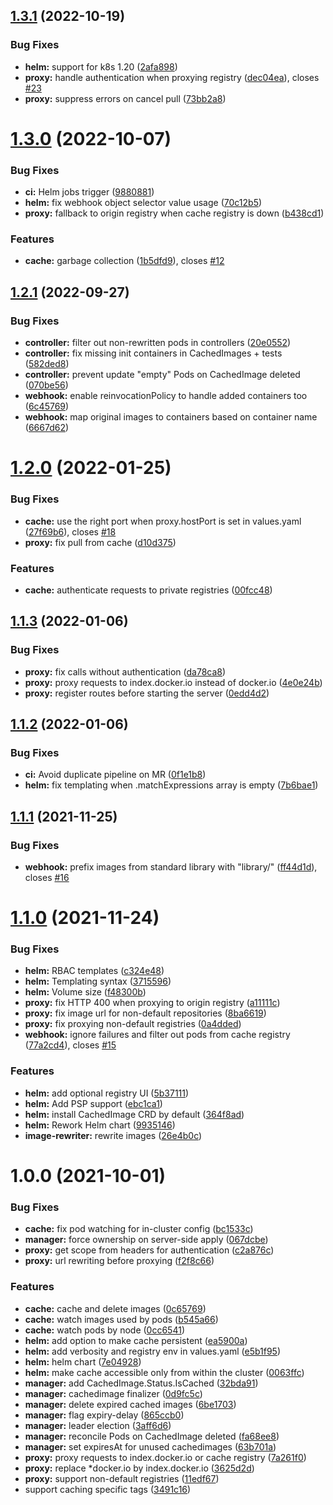 ## [1.3.1](https://gitlab.enix.io/products/docker-cache-registry/compare/v1.3.0...v1.3.1) (2022-10-19)


### Bug Fixes

* **helm:** support for k8s 1.20 ([2afa898](https://gitlab.enix.io/products/docker-cache-registry/commit/2afa89836468814231a6db4d59e1ba9581d561ea))
* **proxy:** handle authentication when proxying registry ([dec04ea](https://gitlab.enix.io/products/docker-cache-registry/commit/dec04ea9d57630b9852caf5fe214b114c5305dd5)), closes [#23](https://gitlab.enix.io/products/docker-cache-registry/issues/23)
* **proxy:** suppress errors on cancel pull ([73bb2a8](https://gitlab.enix.io/products/docker-cache-registry/commit/73bb2a8d620b9db27655cf87f022f87d23427581))

# [1.3.0](https://gitlab.enix.io/products/docker-cache-registry/compare/v1.2.1...v1.3.0) (2022-10-07)


### Bug Fixes

* **ci:** Helm jobs trigger ([9880881](https://gitlab.enix.io/products/docker-cache-registry/commit/9880881dbcd624d82734e9d9bed21e1d7a0414d3))
* **helm:** fix webhook object selector value usage ([70c12b5](https://gitlab.enix.io/products/docker-cache-registry/commit/70c12b5d5784f2ef0cf7fc420c80ab0b23968f20))
* **proxy:** fallback to origin registry when cache registry is down ([b438cd1](https://gitlab.enix.io/products/docker-cache-registry/commit/b438cd185ae7b0bbf66b0a13de7a5bb5488e7761))


### Features

* **cache:** garbage collection ([1b5dfd9](https://gitlab.enix.io/products/docker-cache-registry/commit/1b5dfd9095a9dff480aae73db458fa4e0f258061)), closes [#12](https://gitlab.enix.io/products/docker-cache-registry/issues/12)

## [1.2.1](https://gitlab.enix.io/products/docker-cache-registry/compare/v1.2.0...v1.2.1) (2022-09-27)


### Bug Fixes

* **controller:** filter out non-rewritten pods in controllers ([20e0552](https://gitlab.enix.io/products/docker-cache-registry/commit/20e0552ecab687766b129d95cd9f71eb41b9b4f3))
* **controller:** fix missing init containers in CachedImages + tests ([582ded8](https://gitlab.enix.io/products/docker-cache-registry/commit/582ded8c8b1d5ef868099d77abcf246b19f11928))
* **controller:** prevent update "empty" Pods on CachedImage deleted ([070be56](https://gitlab.enix.io/products/docker-cache-registry/commit/070be56f4a88bb8b6643152ad308bcef686b326e))
* **webhook:** enable reinvocationPolicy to handle added containers too ([6c45769](https://gitlab.enix.io/products/docker-cache-registry/commit/6c45769801d8344bb393fdfca8e099fff4889bd1))
* **webhook:** map original images to containers based on container name ([6667d62](https://gitlab.enix.io/products/docker-cache-registry/commit/6667d62635f178aaa843e9036c240edf96160900))

# [1.2.0](https://gitlab.enix.io/products/docker-cache-registry/compare/v1.1.3...v1.2.0) (2022-01-25)


### Bug Fixes

* **cache:** use the right port when proxy.hostPort is set in values.yaml ([27f69b6](https://gitlab.enix.io/products/docker-cache-registry/commit/27f69b6b6796972fc338d68d0764b8686cc6c532)), closes [#18](https://gitlab.enix.io/products/docker-cache-registry/issues/18)
* **proxy:** fix pull from cache ([d10d375](https://gitlab.enix.io/products/docker-cache-registry/commit/d10d37570d03c550bebbc108e1b0cbf1acd8572e))


### Features

* **cache:** authenticate requests to private registries ([00fcc48](https://gitlab.enix.io/products/docker-cache-registry/commit/00fcc4870d2c3c39a0911123002b410e69427bd5))

## [1.1.3](https://gitlab.enix.io/products/docker-cache-registry/compare/v1.1.2...v1.1.3) (2022-01-06)


### Bug Fixes

* **proxy:** fix calls without authentication ([da78ca8](https://gitlab.enix.io/products/docker-cache-registry/commit/da78ca8b17fdecc75fc0cb399ac507ed2bd080c4))
* **proxy:** proxy requests to index.docker.io instead of docker.io ([4e0e24b](https://gitlab.enix.io/products/docker-cache-registry/commit/4e0e24b0b100a9ea767e78f0f28243bea2d6ca91))
* **proxy:** register routes before starting the server ([0edd4d2](https://gitlab.enix.io/products/docker-cache-registry/commit/0edd4d2985f4722fe4b1a069691e1865f16cd1cc))

## [1.1.2](https://gitlab.enix.io/products/docker-cache-registry/compare/v1.1.1...v1.1.2) (2022-01-06)


### Bug Fixes

* **ci:** Avoid duplicate pipeline on MR ([0f1e1b8](https://gitlab.enix.io/products/docker-cache-registry/commit/0f1e1b8bee62400b687597d313c5a63b0208eff2))
* **helm:** fix templating when .matchExpressions array is empty ([7b6bae1](https://gitlab.enix.io/products/docker-cache-registry/commit/7b6bae1dd67796ec460d74b8ebd20b52ca0e4d99))

## [1.1.1](https://gitlab.enix.io/products/docker-cache-registry/compare/v1.1.0...v1.1.1) (2021-11-25)


### Bug Fixes

* **webhook:** prefix images from standard library with "library/" ([ff44d1d](https://gitlab.enix.io/products/docker-cache-registry/commit/ff44d1d294055db2f150ba4e161537717150b5b4)), closes [#16](https://gitlab.enix.io/products/docker-cache-registry/issues/16)

# [1.1.0](https://gitlab.enix.io/products/docker-cache-registry/compare/v1.0.0...v1.1.0) (2021-11-24)


### Bug Fixes

* **helm:** RBAC templates ([c324e48](https://gitlab.enix.io/products/docker-cache-registry/commit/c324e48ede1c47393a02b48d76d740a51db48e7b))
* **helm:** Templating syntax ([3715596](https://gitlab.enix.io/products/docker-cache-registry/commit/3715596b6abec0bd0aa649170062887500a1c6b3))
* **helm:** Volume size ([f48300b](https://gitlab.enix.io/products/docker-cache-registry/commit/f48300bd9e580f8fe7a2f6a390b3bfb9bfc9ab8c))
* **proxy:** fix HTTP 400 when proxying to origin registry ([a11111c](https://gitlab.enix.io/products/docker-cache-registry/commit/a11111cd40260f2fe88fcb83899f7818ea02a8e6))
* **proxy:** fix image url for non-default repositories ([8ba6619](https://gitlab.enix.io/products/docker-cache-registry/commit/8ba6619def7c4202898fe8874de48f507fc2a850))
* **proxy:** fix proxying non-default registries ([0a4dded](https://gitlab.enix.io/products/docker-cache-registry/commit/0a4dded3e0d902669003624f3e943cef349c1683))
* **webhook:** ignore failures and filter out pods from cache registry ([77a2cd4](https://gitlab.enix.io/products/docker-cache-registry/commit/77a2cd411bdac0decb879d73cdb61363988dc01e)), closes [#15](https://gitlab.enix.io/products/docker-cache-registry/issues/15)


### Features

* **helm:** add optional registry UI ([5b37111](https://gitlab.enix.io/products/docker-cache-registry/commit/5b371117ddc38f0b84eaadd6f2f6a8b2cc6cdd4e))
* **helm:** Add PSP support ([ebc1ca1](https://gitlab.enix.io/products/docker-cache-registry/commit/ebc1ca1b7e6cfb7833e9e9ff4dbfac7c7e0e9334))
* **helm:** install CachedImage CRD by default ([364f8ad](https://gitlab.enix.io/products/docker-cache-registry/commit/364f8ad782af3114265f95c09ca469d21ed39ac7))
* **helm:** Rework Helm chart ([9935146](https://gitlab.enix.io/products/docker-cache-registry/commit/9935146af7fd04f42c1c0c11c5d64c7ab9fdaf0a))
* **image-rewriter:** rewrite images ([26e4b0c](https://gitlab.enix.io/products/docker-cache-registry/commit/26e4b0ca20675225f1a6cce7ed8b8e806a346f99))

# 1.0.0 (2021-10-01)


### Bug Fixes

* **cache:** fix pod watching for in-cluster config ([bc1533c](https://gitlab.enix.io/products/docker-cache-registry/commit/bc1533c77b75ae6e2b963b0e6bd627b8c5677163))
* **manager:** force ownership on server-side apply ([067dcbe](https://gitlab.enix.io/products/docker-cache-registry/commit/067dcbee5734c1e37059d3f174a85b88a7b95a15))
* **proxy:** get scope from headers for authentication ([c2a876c](https://gitlab.enix.io/products/docker-cache-registry/commit/c2a876c07644c93302dda6137d32b43f5cb8a2f0))
* **proxy:** url rewriting before proxying ([f2f8c66](https://gitlab.enix.io/products/docker-cache-registry/commit/f2f8c66aae0720b0769f63a7d29b60e661b690ea))


### Features

* **cache:** cache and delete images ([0c65769](https://gitlab.enix.io/products/docker-cache-registry/commit/0c657699144878540269492a855bf2eb531e1ba0))
* **cache:** watch images used by pods ([b545a66](https://gitlab.enix.io/products/docker-cache-registry/commit/b545a661d4910243690901771bc9a2f87973b26b))
* **cache:** watch pods by node ([0cc6541](https://gitlab.enix.io/products/docker-cache-registry/commit/0cc6541cd143f9f65b0150ddd13ed735a6085fd0))
* **helm:** add option to make cache persistent ([ea5900a](https://gitlab.enix.io/products/docker-cache-registry/commit/ea5900a6232821c2fa66554d4304dfe95e704311))
* **helm:** add verbosity and registry env in values.yaml ([e5b1f95](https://gitlab.enix.io/products/docker-cache-registry/commit/e5b1f958887c5058d3dba68bf9c9fa6cb39aae32))
* **helm:** helm chart ([7e04928](https://gitlab.enix.io/products/docker-cache-registry/commit/7e04928807fa770260c3d87f2237131e38d8d61e))
* **helm:** make cache accessible only from within the cluster ([0063ffc](https://gitlab.enix.io/products/docker-cache-registry/commit/0063ffc5319d087b4a4221f1360072f396b04c6a))
* **manager:** add CachedImage.Status.IsCached ([32bda91](https://gitlab.enix.io/products/docker-cache-registry/commit/32bda910c53e3fd6a9cd2db6bbfbb0ac40f984aa))
* **manager:** cachedimage finalizer ([0d9fc5c](https://gitlab.enix.io/products/docker-cache-registry/commit/0d9fc5cb049c35efe215bd8ba7af7de18ab4f2e2))
* **manager:** delete expired cached images ([6be1703](https://gitlab.enix.io/products/docker-cache-registry/commit/6be170301fbab930cce473dc90e80e0f2b1393b0))
* **manager:** flag expiry-delay ([865ccb0](https://gitlab.enix.io/products/docker-cache-registry/commit/865ccb0a93f07e4e19296a7757fead9f6dbeb4a8))
* **manager:** leader election ([3aff6d6](https://gitlab.enix.io/products/docker-cache-registry/commit/3aff6d603c47b1bb664bc77543a90602a58bccf2))
* **manager:** reconcile Pods on CachedImage deleted ([fa68ee8](https://gitlab.enix.io/products/docker-cache-registry/commit/fa68ee86218f707a28e6efdb0539c95a042623df))
* **manager:** set expiresAt for unused cachedimages ([63b701a](https://gitlab.enix.io/products/docker-cache-registry/commit/63b701a94cf3b638840f5f7284e39258d9f6c2c3))
* **proxy:** proxy requests to index.docker.io or cache registry ([7a261f0](https://gitlab.enix.io/products/docker-cache-registry/commit/7a261f0eff6c7b1c47a820d90a6151a81e8380ed))
* **proxy:** replace *docker.io by index.docker.io ([3625d2d](https://gitlab.enix.io/products/docker-cache-registry/commit/3625d2d1cab7498e49b4b4a3f109341d04b57412))
* **proxy:** support non-default registries ([11edf67](https://gitlab.enix.io/products/docker-cache-registry/commit/11edf670d21d6bcb29a8f96cd8c986aea849874f))
* support caching specific tags ([3491c16](https://gitlab.enix.io/products/docker-cache-registry/commit/3491c168f1533dc7511733ec53ffc7f0c8290fed))
